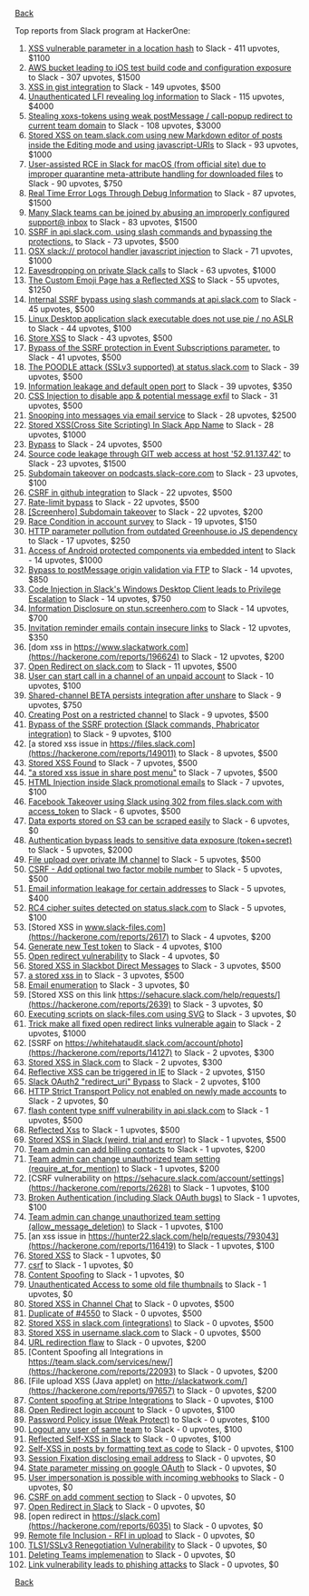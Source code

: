 [Back](../README.md)

Top reports from Slack program at HackerOne:

1. [XSS vulnerable parameter in a location hash](https://hackerone.com/reports/146336) to Slack - 411 upvotes, $1100
2. [AWS bucket leading to iOS test build code and configuration exposure](https://hackerone.com/reports/404822) to Slack - 307 upvotes, $1500
3. [XSS in gist integration](https://hackerone.com/reports/11073) to Slack - 149 upvotes, $500
4. [Unauthenticated LFI revealing log information](https://hackerone.com/reports/272578) to Slack - 115 upvotes, $4000
5. [Stealing xoxs-tokens using weak postMessage / call-popup redirect to current team domain](https://hackerone.com/reports/207170) to Slack - 108 upvotes, $3000
6. [Stored XSS on team.slack.com using new Markdown editor of posts inside the Editing mode and using javascript-URIs](https://hackerone.com/reports/132104) to Slack - 93 upvotes, $1000
7. [User-assisted RCE in Slack for macOS (from official site) due to improper quarantine meta-attribute handling for downloaded files](https://hackerone.com/reports/470637) to Slack - 90 upvotes, $750
8. [Real Time Error Logs Through Debug Information](https://hackerone.com/reports/503283) to Slack - 87 upvotes, $1500
9. [Many Slack teams can be joined by abusing an improperly configured support@ inbox](https://hackerone.com/reports/239623) to Slack - 83 upvotes, $1500
10. [SSRF in api.slack.com, using slash commands and bypassing the protections.](https://hackerone.com/reports/381129) to Slack - 73 upvotes, $500
11. [OSX slack:// protocol handler javascript injection](https://hackerone.com/reports/79348) to Slack - 71 upvotes, $1000
12. [Eavesdropping on private Slack calls](https://hackerone.com/reports/184698) to Slack - 63 upvotes, $1000
13. [The Custom Emoji Page has a Reflected XSS](https://hackerone.com/reports/258198) to Slack - 55 upvotes, $1250
14. [Internal SSRF bypass using slash commands at api.slack.com](https://hackerone.com/reports/356765) to Slack - 45 upvotes, $500
15. [Linux Desktop application slack executable does not use pie / no ASLR](https://hackerone.com/reports/415272) to Slack - 44 upvotes, $100
16. [Store XSS](https://hackerone.com/reports/187410) to Slack - 43 upvotes, $500
17. [Bypass of the SSRF protection in Event Subscriptions parameter.](https://hackerone.com/reports/386292) to Slack - 41 upvotes, $500
18. [The POODLE attack (SSLv3 supported) at status.slack.com](https://hackerone.com/reports/375097) to Slack - 39 upvotes, $500
19. [Information leakage and default open port](https://hackerone.com/reports/305518) to Slack - 39 upvotes, $350
20. [CSS Injection to disable app &amp; potential message exfil](https://hackerone.com/reports/679969) to Slack - 31 upvotes, $500
21. [Snooping into messages via email service](https://hackerone.com/reports/163938) to Slack - 28 upvotes, $2500
22. [Stored XSS(Cross Site Scripting) In Slack App Name](https://hackerone.com/reports/159460) to Slack - 28 upvotes, $1000
23. [Bypass](https://hackerone.com/reports/121696) to Slack - 24 upvotes, $500
24. [Source code leakage through GIT web access at host '52.91.137.42'](https://hackerone.com/reports/148068) to Slack - 23 upvotes, $1500
25. [Subdomain takeover on podcasts.slack-core.com](https://hackerone.com/reports/195350) to Slack - 23 upvotes, $100
26. [CSRF in github integration](https://hackerone.com/reports/174328) to Slack - 22 upvotes, $500
27. [Rate-limit bypass](https://hackerone.com/reports/165727) to Slack - 22 upvotes, $500
28. [[Screenhero] Subdomain takeover](https://hackerone.com/reports/142096) to Slack - 22 upvotes, $200
29. [Race Condition in account survey](https://hackerone.com/reports/165570) to Slack - 19 upvotes, $150
30. [HTTP parameter pollution from outdated Greenhouse.io JS dependency](https://hackerone.com/reports/335339) to Slack - 17 upvotes, $250
31. [Access of Android protected components via embedded intent](https://hackerone.com/reports/200427) to Slack - 14 upvotes, $1000
32. [Bypass to postMessage origin validation via FTP](https://hackerone.com/reports/210654) to Slack - 14 upvotes, $850
33. [Code Injection in Slack's Windows Desktop Client leads to Privilege Escalation](https://hackerone.com/reports/162955) to Slack - 14 upvotes, $750
34. [Information Disclosure on stun.screenhero.com](https://hackerone.com/reports/175061) to Slack - 14 upvotes, $700
35. [Invitation reminder emails contain insecure links](https://hackerone.com/reports/327674) to Slack - 12 upvotes, $350
36. [dom xss in https://www.slackatwork.com](https://hackerone.com/reports/196624) to Slack - 12 upvotes, $200
37. [Open Redirect on slack.com](https://hackerone.com/reports/140447) to Slack - 11 upvotes, $500
38. [User can start call in a channel of an unpaid account](https://hackerone.com/reports/147369) to Slack - 10 upvotes, $100
39. [Shared-channel BETA persists integration after unshare](https://hackerone.com/reports/291822) to Slack - 9 upvotes, $750
40. [Creating Post on a restricted channel](https://hackerone.com/reports/151459) to Slack - 9 upvotes, $500
41. [Bypass of the SSRF protection (Slack commands, Phabricator integration)](https://hackerone.com/reports/61312) to Slack - 9 upvotes, $100
42. [a stored xss issue in https://files.slack.com](https://hackerone.com/reports/149011) to Slack - 8 upvotes, $500
43. [Stored XSS Found](https://hackerone.com/reports/9774) to Slack - 7 upvotes, $500
44. ["a stored xss issue in share post menu"](https://hackerone.com/reports/148848) to Slack - 7 upvotes, $500
45. [HTML Injection inside Slack promotional emails](https://hackerone.com/reports/321029) to Slack - 7 upvotes, $100
46. [Facebook Takeover using Slack using 302 from files.slack.com with access_token](https://hackerone.com/reports/6017) to Slack - 6 upvotes, $500
47. [Data exports stored on S3 can be scraped easily](https://hackerone.com/reports/2746) to Slack - 6 upvotes, $0
48. [Authentication bypass leads to sensitive data exposure (token+secret)](https://hackerone.com/reports/129918) to Slack - 5 upvotes, $2000
49. [File upload over private IM channel](https://hackerone.com/reports/143903) to Slack - 5 upvotes, $500
50. [CSRF - Add optional two factor mobile number](https://hackerone.com/reports/155774) to Slack - 5 upvotes, $500
51. [Email information leakage for certain addresses](https://hackerone.com/reports/169992) to Slack - 5 upvotes, $400
52. [RC4 cipher suites detected on status.slack.com](https://hackerone.com/reports/99157) to Slack - 5 upvotes, $100
53. [Stored XSS in www.slack-files.com](https://hackerone.com/reports/2617) to Slack - 4 upvotes, $200
54. [Generate new Test token](https://hackerone.com/reports/147544) to Slack - 4 upvotes, $100
55. [Open redirect vulnerability](https://hackerone.com/reports/2731) to Slack - 4 upvotes, $0
56. [Stored XSS in Slackbot Direct Messages](https://hackerone.com/reports/4561) to Slack - 3 upvotes, $500
57. [a stored xss in](https://hackerone.com/reports/33018) to Slack - 3 upvotes, $500
58. [Email enumeration](https://hackerone.com/reports/2766) to Slack - 3 upvotes, $0
59. [Stored XSS on this link https://sehacure.slack.com/help/requests/](https://hackerone.com/reports/2639) to Slack - 3 upvotes, $0
60. [Executing scripts on slack-files.com using SVG](https://hackerone.com/reports/100565) to Slack - 3 upvotes, $0
61. [Trick make all fixed open redirect links vulnerable again](https://hackerone.com/reports/104087) to Slack - 2 upvotes, $1000
62. [SSRF on https://whitehataudit.slack.com/account/photo](https://hackerone.com/reports/14127) to Slack - 2 upvotes, $300
63. [Stored XSS in Slack.com](https://hackerone.com/reports/6002) to Slack - 2 upvotes, $300
64. [Reflective XSS can be triggered in IE](https://hackerone.com/reports/2497) to Slack - 2 upvotes, $150
65. [Slack OAuth2 "redirect_uri" Bypass](https://hackerone.com/reports/2575) to Slack - 2 upvotes, $100
66. [HTTP Strict Transport Policy not enabled on newly made accounts](https://hackerone.com/reports/26763) to Slack - 2 upvotes, $0
67. [flash content type sniff vulnerability in api.slack.com](https://hackerone.com/reports/3455) to Slack - 1 upvotes, $500
68. [Reflected Xss](https://hackerone.com/reports/2777) to Slack - 1 upvotes, $500
69. [Stored XSS in Slack (weird, trial and error)](https://hackerone.com/reports/96337) to Slack - 1 upvotes, $500
70. [Team admin can add billing contacts](https://hackerone.com/reports/47940) to Slack - 1 upvotes, $200
71. [Team admin can change unauthorized team setting (require_at_for_mention)](https://hackerone.com/reports/46747) to Slack - 1 upvotes, $200
72. [CSRF vulnerability on https://sehacure.slack.com/account/settings](https://hackerone.com/reports/2628) to Slack - 1 upvotes, $100
73. [Broken Authentication (including Slack OAuth bugs)](https://hackerone.com/reports/2559) to Slack - 1 upvotes, $100
74. [Team admin can change unauthorized team setting (allow_message_deletion)](https://hackerone.com/reports/46750) to Slack - 1 upvotes, $100
75. [an xss issue in https://hunter22.slack.com/help/requests/793043](https://hackerone.com/reports/116419) to Slack - 1 upvotes, $100
76. [Stored XSS](https://hackerone.com/reports/2926) to Slack - 1 upvotes, $0
77. [csrf](https://hackerone.com/reports/2635) to Slack - 1 upvotes, $0
78. [Content Spoofing](https://hackerone.com/reports/2979) to Slack - 1 upvotes, $0
79. [Unauthenticated Access to some old file thumbnails](https://hackerone.com/reports/145621) to Slack - 1 upvotes, $0
80. [Stored XSS in Channel Chat](https://hackerone.com/reports/2652) to Slack - 0 upvotes, $500
81. [Duplicate of #4550](https://hackerone.com/reports/4638) to Slack - 0 upvotes, $500
82. [Stored XSS in slack.com (integrations)](https://hackerone.com/reports/10297) to Slack - 0 upvotes, $500
83. [Stored XSS in username.slack.com](https://hackerone.com/reports/2625) to Slack - 0 upvotes, $500
84. [URL redirection flaw](https://hackerone.com/reports/2622) to Slack - 0 upvotes, $200
85. [Content Spoofing all Integrations in https://team.slack.com/services/new/](https://hackerone.com/reports/22093) to Slack - 0 upvotes, $200
86. [File upload XSS (Java applet) on http://slackatwork.com/](https://hackerone.com/reports/97657) to Slack - 0 upvotes, $200
87. [Content spoofing at Stripe Integrations](https://hackerone.com/reports/21248) to Slack - 0 upvotes, $100
88. [Open Redirect login account](https://hackerone.com/reports/16718) to Slack - 0 upvotes, $100
89. [Password Policy issue (Weak Protect)](https://hackerone.com/reports/17160) to Slack - 0 upvotes, $100
90. [Logout any user of same team](https://hackerone.com/reports/54610) to Slack - 0 upvotes, $100
91. [Reflected Self-XSS in Slack](https://hackerone.com/reports/97683) to Slack - 0 upvotes, $100
92. [Self-XSS in posts by formatting text as code](https://hackerone.com/reports/89505) to Slack - 0 upvotes, $100
93. [Session Fixation disclosing email address](https://hackerone.com/reports/2582) to Slack - 0 upvotes, $0
94. [State parameter missing on google OAuth](https://hackerone.com/reports/2688) to Slack - 0 upvotes, $0
95. [User impersonation is possible with incoming webhooks](https://hackerone.com/reports/3722) to Slack - 0 upvotes, $0
96. [CSRF on add comment section](https://hackerone.com/reports/2638) to Slack - 0 upvotes, $0
97. [Open Redirect in Slack](https://hackerone.com/reports/4549) to Slack - 0 upvotes, $0
98. [open redirect in https://slack.com](https://hackerone.com/reports/6035) to Slack - 0 upvotes, $0
99. [Remote file Inclusion - RFI in upload](https://hackerone.com/reports/14092) to Slack - 0 upvotes, $0
100. [TLS1/SSLv3 Renegotiation Vulnerability](https://hackerone.com/reports/5617) to Slack - 0 upvotes, $0
101. [Deleting Teams implemenation](https://hackerone.com/reports/2975) to Slack - 0 upvotes, $0
102. [Link vulnerability leads to phishing attacks](https://hackerone.com/reports/66994) to Slack - 0 upvotes, $0


[Back](../README.md)